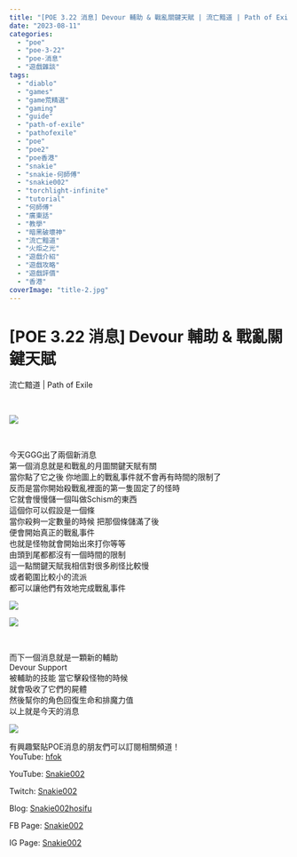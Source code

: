 ```yaml
---
title: "[POE 3.22 消息] Devour 輔助 & 戰亂關鍵天賦 | 流亡黯道 | Path of Exile"
date: "2023-08-11"
categories: 
  - "poe"
  - "poe-3-22"
  - "poe-消息"
  - "遊戲雜談"
tags: 
  - "diablo"
  - "games"
  - "game荒精選"
  - "gaming"
  - "guide"
  - "path-of-exile"
  - "pathofexile"
  - "poe"
  - "poe2"
  - "poe香港"
  - "snakie"
  - "snakie-何師傅"
  - "snakie002"
  - "torchlight-infinite"
  - "tutorial"
  - "何師傅"
  - "廣東話"
  - "教學"
  - "暗黑破壞神"
  - "流亡黯道"
  - "火炬之光"
  - "遊戲介紹"
  - "遊戲攻略"
  - "遊戲評價"
  - "香港"
coverImage: "title-2.jpg"
---
```


# \[POE 3.22 消息\] Devour 輔助 & 戰亂關鍵天賦  
流亡黯道 | Path of Exile

  
   

  
![](WordPress/title-2-1024x576.jpg)  

  
   

  
今天GGG出了兩個新消息  
第一個消息就是和戰亂的月圖關鍵天賦有關  
當你點了它之後 你地圖上的戰亂事件就不會再有時間的限制了  
反而是當你開始殺戰亂裡面的第一隻固定了的怪時  
它就會慢慢儲一個叫做Schism的東西  
這個你可以假設是一個條  
當你殺夠一定數量的時候 把那個條儲滿了後  
便會開始真正的戰亂事件  
也就是怪物就會開始出來打你等等  
由頭到尾都都沒有一個時間的限制  
這一點關鍵天賦我相信對很多刷怪比較慢  
或者範圍比較小的流派  
都可以讓他們有效地完成戰亂事件  

  
![](WordPress/exilecon-keystone-1024x576.jpg)  

  
![](WordPress/legion-keystone-1024x576.jpg)  

  
   

  
而下一個消息就是一顆新的輔助  
Devour Support  
被輔助的技能 當它擊殺怪物的時候  
就會吸收了它們的屍體  
然後幫你的角色回復生命和排魔力值  
以上就是今天的消息  

  
![](WordPress/devour-support-1024x576.jpg)  

  
有興趣緊貼POE消息的朋友們可以訂閱相關頻道！  
YouTube: [hfok](https://www.youtube.com/channel/UC2m4uqcEr8pIxkO6odaDHjw/)  

  
YouTube: [Snakie002](https://www.youtube.com/c/Snakie002/)  

  
Twitch: [Snakie002](https://www.twitch.tv/snakie002/)  

  
Blog: [Snakie002hosifu](https://snakie002hosifu.blog/)  

  
FB Page: [Snakie002](https://www.facebook.com/Snakie002/)  

  
IG Page: [Snakie002](https://www.instagram.com/snakie002/)
